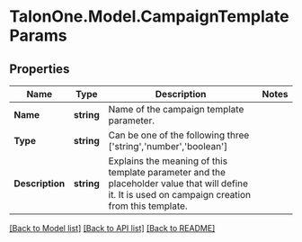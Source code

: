 
# TalonOne.Model.CampaignTemplateParams

## Properties

Name | Type | Description | Notes
------------ | ------------- | ------------- | -------------
**Name** | **string** | Name of the campaign template parameter. | 
**Type** | **string** | Can be one of the following three [&#39;string&#39;,&#39;number&#39;,&#39;boolean&#39;] | 
**Description** | **string** | Explains the meaning of this template parameter and the placeholder value that will define it. It is used on campaign creation from this template. | 

[[Back to Model list]](../README.md#documentation-for-models)
[[Back to API list]](../README.md#documentation-for-api-endpoints)
[[Back to README]](../README.md)

